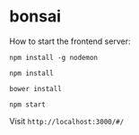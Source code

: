 # bonsai

How to start the frontend server:

`npm install -g nodemon`

`npm install`

`bower install`

`npm start`

Visit `http://localhost:3000/#/`
